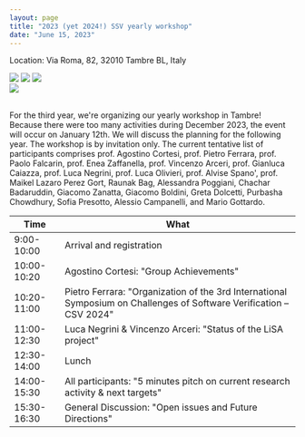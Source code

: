 ```yaml
---
layout: page
title: "2023 (yet 2024!) SSV yearly workshop"
date: "June 15, 2023"
---
```


Location: Via Roma, 82, 32010 Tambre BL, Italy
<div class="div-img-table">
  <div class="div-img-table-row">
    <img class="div-img-table-col" src="{{ site.baseurl }}/images/2024-winter-tambre-02.png"/>
    <img class="div-img-table-col" src="{{ site.baseurl }}/images/2024-winter-tambre-03.png"/>
    <img class="div-img-table-col" src="{{ site.baseurl }}/images/2024-winter-tambre-04.png"/> 
  </div>
  <div class="div-img-table-row">
    <img class="div-img-table-multicol" src="{{ site.baseurl }}/images/2024-winter-tambre-01.jpg"/>
  </div>
</div>
<br>

For the third year, we're organizing our yearly workshop in Tambre! Because there were too many activities during December 2023, the event will occur on January 12th. We will discuss the planning for the following year. The workshop is by invitation only. The current tentative list of participants comprises prof. Agostino Cortesi, prof. Pietro Ferrara, prof. Paolo Falcarin, prof. Enea Zaffanella, prof. Vincenzo Arceri, prof. Gianluca Caiazza, prof. Luca Negrini, prof. Luca Olivieri, prof. Alvise Spano', prof. Maikel Lazaro Perez Gort, Raunak Bag, Alessandra Poggiani, Chachar Badaruddin, Giacomo Zanatta, Giacomo Boldini, Greta Dolcetti, Purbasha Chowdhury, Sofia Presotto, Alessio Campanelli, and Mario Gottardo.

| Time        | What |
| -           | - |
| 9:00-10:00  | Arrival and registration |
| 10:00-10:20 | Agostino Cortesi: "Group Achievements" |
| 10:20-11:00 | Pietro Ferrara: "Organization of the 3rd International Symposium on Challenges of Software Verification – CSV 2024" |
| 11:00-12:30 | Luca Negrini & Vincenzo Arceri: "Status of the LiSA project" |
| 12:30-14:00 | Lunch |
| 14:00-15:30 | All participants: "5 minutes pitch on current research activity & next targets" |
| 15:30-16:30 | General Discussion: "Open issues and Future Directions" |